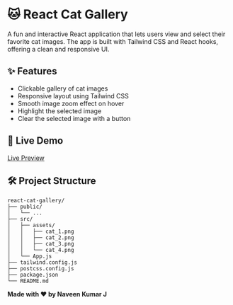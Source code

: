 # 🐱 React Cat Gallery

A fun and interactive React application that lets users view and select their favorite cat images. The app is built with Tailwind CSS and React hooks, offering a clean and responsive UI.

## ✨ Features

- Clickable gallery of cat images
- Responsive layout using Tailwind CSS
- Smooth image zoom effect on hover
- Highlight the selected image
- Clear the selected image with a button

## 🔗 Live Demo

[Live Preview](https://react-cat-gallery.vercel.app/)


## 🛠️ Project Structure
```
react-cat-gallery/
├── public/
│   └── ...
├── src/
│   ├── assets/
│   │   ├── cat_1.png
│   │   ├── cat_2.png
│   │   ├── cat_3.png
│   │   └── cat_4.png
│   └── App.js
├── tailwind.config.js
├── postcss.config.js
├── package.json
└── README.md
```

**Made with ❤️ by Naveen Kumar J**
